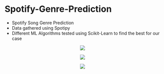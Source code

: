 # Spotify-Genre-Prediction
* Spotify Song Genre Prediction
* Data gathered using Spotipy
* Different ML Algorithms tested using Scikit-Learn to find the best for our case

<p align="center">
  <img src="../main/img/correlation.png">
</p><p align="center">
  <img src="../main/img/accuracies.png">
</p><p align="center">
  <img src="../main/img/feature_importances.png">
</p>
